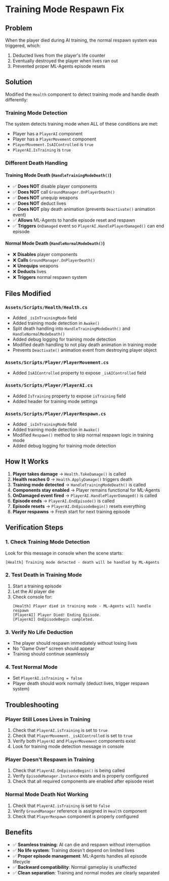 # Training Mode Respawn Fix

## Problem
When the player died during AI training, the normal respawn system was triggered, which:
1. Deducted lives from the player's life counter
2. Eventually destroyed the player when lives ran out
3. Prevented proper ML-Agents episode resets

## Solution
Modified the `Health` component to detect training mode and handle death differently:

### **Training Mode Detection**
The system detects training mode when ALL of these conditions are met:
- Player has a `PlayerAI` component
- Player has a `PlayerMovement` component
- `PlayerMovement.IsAIControlled` is `true`
- `PlayerAI.IsTraining` is `true`

### **Different Death Handling**

#### **Training Mode Death** (`HandleTrainingModeDeath()`)
- ✅ **Does NOT** disable player components
- ✅ **Does NOT** call `GroundManager.OnPlayerDeath()`
- ✅ **Does NOT** unequip weapons
- ✅ **Does NOT** deduct lives
- ✅ **Does NOT** play death animation (prevents `Deactivate()` animation event)
- ✅ **Allows** ML-Agents to handle episode reset and respawn
- ✅ **Triggers** `OnDamaged` event so `PlayerAI.HandlePlayerDamaged()` can end episode

#### **Normal Mode Death** (`HandleNormalModeDeath()`)
- ❌ **Disables** player components
- ❌ **Calls** `GroundManager.OnPlayerDeath()`
- ❌ **Unequips** weapons
- ❌ **Deducts** lives
- ❌ **Triggers** normal respawn system

## Files Modified

### **`Assets/Scripts/Health/Health.cs`**
- Added `_isInTrainingMode` field
- Added training mode detection in `Awake()`
- Split death handling into `HandleTrainingModeDeath()` and `HandleNormalModeDeath()`
- Added debug logging for training mode detection
- Modified death handling to not play death animation in training mode
- Prevents `Deactivate()` animation event from destroying player object

### **`Assets/Scripts/Player/PlayerMovement.cs`**
- Added `IsAIControlled` property to expose `_isAIControlled` field

### **`Assets/Scripts/Player/PlayerAI.cs`**
- Added `IsTraining` property to expose `isTraining` field
- Added header for training mode settings

### **`Assets/Scripts/Player/PlayerRespawn.cs`**
- Added `_isInTrainingMode` field
- Added training mode detection in `Awake()`
- Modified `Respawn()` method to skip normal respawn logic in training mode
- Added debug logging for training mode detection

## How It Works

1. **Player takes damage** → `Health.TakeDamage()` is called
2. **Health reaches 0** → `Health.ApplyDamage()` triggers death
3. **Training mode detected** → `HandleTrainingModeDeath()` is called
4. **Components stay enabled** → Player remains functional for ML-Agents
5. **OnDamaged event fired** → `PlayerAI.HandlePlayerDamaged()` is called
6. **Episode ends** → `PlayerAI.EndEpisode()` is called
7. **Episode resets** → `PlayerAI.OnEpisodeBegin()` resets everything
8. **Player respawns** → Fresh start for next training episode

## Verification Steps

### **1. Check Training Mode Detection**
Look for this message in console when the scene starts:
```
[Health] Training mode detected - death will be handled by ML-Agents
```

### **2. Test Death in Training Mode**
1. Start a training episode
2. Let the AI player die
3. Check console for:
   ```
   [Health] Player died in training mode - ML-Agents will handle respawn
   [PlayerAI] Player Died! Ending Episode.
   [PlayerAI] OnEpisodeBegin completed.
   ```

### **3. Verify No Life Deduction**
- The player should respawn immediately without losing lives
- No "Game Over" screen should appear
- Training should continue seamlessly

### **4. Test Normal Mode**
- Set `PlayerAI.isTraining = false`
- Player death should work normally (deduct lives, trigger respawn system)

## Troubleshooting

### **Player Still Loses Lives in Training**
1. Check that `PlayerAI.isTraining` is set to `true`
2. Check that `PlayerMovement._isAIControlled` is set to `true`
3. Verify both `PlayerAI` and `PlayerMovement` components exist
4. Look for training mode detection message in console

### **Player Doesn't Respawn in Training**
1. Check that `PlayerAI.OnEpisodeBegin()` is being called
2. Verify `EpisodeManager.Instance` exists and is properly configured
3. Check that all required components are enabled after episode reset

### **Normal Mode Death Not Working**
1. Check that `PlayerAI.isTraining` is set to `false`
2. Verify `GroundManager` reference is assigned in `Health` component
3. Check that `PlayerRespawn` component is properly configured

## Benefits

- ✅ **Seamless training**: AI can die and respawn without interruption
- ✅ **No life system**: Training doesn't depend on limited lives
- ✅ **Proper episode management**: ML-Agents handles all episode lifecycle
- ✅ **Backward compatibility**: Normal gameplay is unaffected
- ✅ **Clean separation**: Training and normal modes are clearly separated
